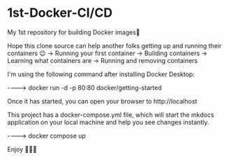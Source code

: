 # 1st-Docker-CI/CD
My 1st repository for building Docker images🐳

Hope this clone source can help another folks getting up and running their containers 😉
 -> Running your first container
 -> Building containers
 -> Learning what containers are
 -> Running and removing containers


I'm using the following command after installing Docker Desktop:

----> docker run -d -p 80:80 docker/getting-started

Once it has started, you can open your browser to http://localhost


This project has a docker-compose.yml file, which will start the mkdocs application on your local machine and help you see changes instantly.

----> docker compose up

Enjoy 🤹🏽‍♂️
